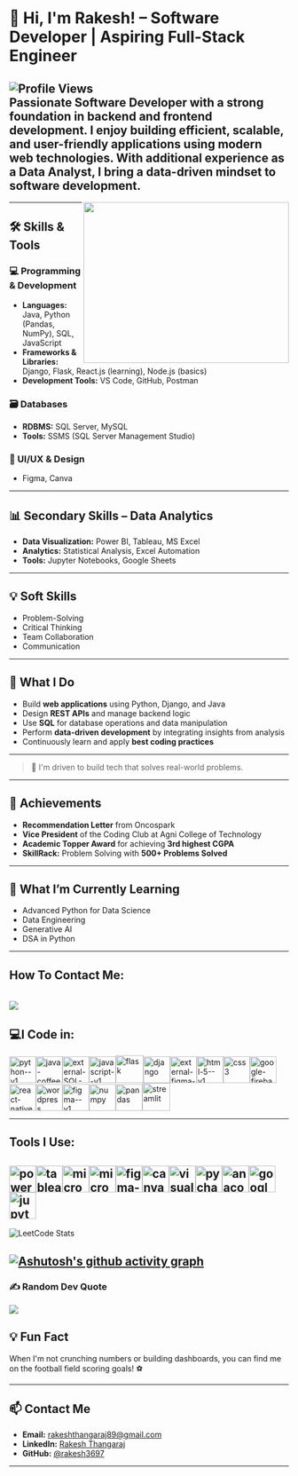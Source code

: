 # 👋 Hi, I'm Rakesh! – Software Developer | Aspiring Full-Stack Engineer

![Profile Views](https://komarev.com/ghpvc/?username=rakesh89&color=blue)  
Passionate **Software Developer** with a strong foundation in backend and frontend development. I enjoy building efficient, scalable, and user-friendly applications using modern web technologies. With additional experience as a **Data Analyst**, I bring a data-driven mindset to software development.
---
<img align="right" width="370" height="290" src="https://i.pinimg.com/originals/47/f0/34/47f0342cec72b800463bf003eac1257e.gif">

---

## 🛠️ Skills & Tools

### 💻 Programming & Development
- **Languages:** Java, Python (Pandas, NumPy), SQL, JavaScript
- **Frameworks & Libraries:** Django, Flask, React.js (learning), Node.js (basics)
- **Development Tools:** VS Code, GitHub, Postman

### 🗃️ Databases
- **RDBMS:** SQL Server, MySQL
- **Tools:** SSMS (SQL Server Management Studio)

### 🎨 UI/UX & Design
- Figma, Canva

---

## 📊 Secondary Skills – Data Analytics

- **Data Visualization:** Power BI, Tableau, MS Excel
- **Analytics:** Statistical Analysis, Excel Automation
- **Tools:** Jupyter Notebooks, Google Sheets

---

## 💡 Soft Skills

- Problem-Solving  
- Critical Thinking  
- Team Collaboration  
- Communication  

---

## 🚀 What I Do

- Build **web applications** using Python, Django, and Java
- Design **REST APIs** and manage backend logic
- Use **SQL** for database operations and data manipulation
- Perform **data-driven development** by integrating insights from analysis
- Continuously learn and apply **best coding practices**

---

> 🔧 I'm driven to build tech that solves real-world problems.
---
## 🏅 Achievements  

- **Recommendation Letter** from Oncospark  
- **Vice President** of the Coding Club at Agni College of Technology  
- **Academic Topper Award** for achieving **3rd highest CGPA**  
- **SkillRack:** Problem Solving with **500+ Problems Solved**

---

## 🌱 What I’m Currently Learning  
- Advanced Python for Data Science  
- Data Engineering
- Generative AI
- DSA in Python 

---

## How To Contact Me:
<br /> [<img src="https://img.shields.io/badge/LinkedIn-0077B5?style=for-the-badge&logo=linkedin&logoColor=white" />](https://www.linkedin.com/in/rakesh3697/?utm_source=share&utm_campaign=share_via&utm_content=profile&utm_medium=android_app)

## 💻I Code in:
<img width="48" height="48" src="https://img.icons8.com/color/48/python--v1.png" alt="python--v1"/><img width="48" height="48" src="https://img.icons8.com/color/48/java-coffee-cup-logo--v1.png" alt="java-coffee-cup-logo--v1"/><img width="48" height="48" src="https://img.icons8.com/external-those-icons-flat-those-icons/48/external-SQL-development-files-those-icons-flat-those-icons.png" alt="external-SQL-development-files-those-icons-flat-those-icons"/><img width="48" height="48" src="https://img.icons8.com/color/48/javascript--v1.png" alt="javascript--v1"/><img width="50" height="50" src="https://img.icons8.com/nolan/50/flask.png" alt="flask"/><img width="48" height="48" src="https://img.icons8.com/color/48/django.png" alt="django"/><img width="48" height="48" src="https://img.icons8.com/external-tal-revivo-shadow-tal-revivo/48/external-figma-a-better-way-to-design-and-gather-feedback-all-in-one-place-logo-shadow-tal-revivo.png" alt="external-figma-a-better-way-to-design-and-gather-feedback-all-in-one-place-logo-shadow-tal-revivo"/><img width="48" height="48" src="https://img.icons8.com/color/48/html-5--v1.png" alt="html-5--v1"/><img width="48" height="48" src="https://img.icons8.com/color/48/css3.png" alt="css3"/><img width="48" height="48" src="https://img.icons8.com/color/48/google-firebase-console.png" alt="google-firebase-console"/><img width="48" height="48" src="https://img.icons8.com/color/48/react-native.png" alt="react-native"/><img width="48" height="48" src="https://img.icons8.com/color/48/wordpress.png" alt="wordpress"/><img width="48" height="48" src="https://img.icons8.com/color/48/figma--v1.png" alt="figma--v1"/><img width="48" height="48" src="https://img.icons8.com/color/48/numpy.png" alt="numpy"/><img width="48" height="48" src="https://img.icons8.com/color/48/pandas.png" alt="pandas"/><img width="50" height="50" src="https://img.icons8.com/ios-filled/50/streamlit.png" alt="streamlit"/>

---
## Tools I Use:

<img width="48" height="48" src="https://img.icons8.com/color/48/power-bi.png" alt="power-bi"/><img width="48" height="48" src="https://img.icons8.com/color/48/tableau-software.png" alt="tableau-software"/><img width="48" height="48" src="https://img.icons8.com/color/48/microsoft-excel-2019--v1.png" alt="microsoft-excel-2019--v1"/><img width="48" height="48" src="https://img.icons8.com/color/48/microsoft-sql-server.png" alt="microsoft-sql-server"/><img width="48" height="48" src="https://img.icons8.com/color/48/figma--v1.png" alt="figma--v1"/><img width="48" height="48" src="https://img.icons8.com/fluency/48/canva.png" alt="canva"/><img width="48" height="48" src="https://img.icons8.com/fluency/48/visual-studio-code-2019.png" alt="visual-studio-code-2019"/><img width="48" height="48" src="https://img.icons8.com/color/48/pycharm--v1.png" alt="pycharm--v1"/><img width="48" height="48" src="https://img.icons8.com/fluency/48/anaconda--v2.png" alt="anaconda--v2"/><img width="48" height="48" src="https://img.icons8.com/color/48/google-colab.png" alt="google-colab"/><img width="48" height="48" src="https://img.icons8.com/fluency/48/jupyter.png" alt="jupyter"/>
---
![LeetCode Stats](https://leetcard.jacoblin.cool/rakeshrocky005?theme=dark&font=Monda&ext=contest)

[![Ashutosh's github activity graph](https://github-readme-activity-graph.vercel.app/graph?username=rakesh3697&bg_color=000000&color=ffffff&line=0cb043&point=ffffff&area=true&hide_border=true)](https://github.com/ashutosh00710/github-readme-activity-graph)
---
### ✍️ Random Dev Quote
![](https://quotes-github-readme.vercel.app/api?type=horizontal&theme=radical)

## 💡 Fun Fact  
When I'm not crunching numbers or building dashboards, you can find me on the football field scoring goals! ⚽

---
## 📫 Contact Me  

- **Email:** rakeshthangaraj89@gmail.com  
- **LinkedIn:** [Rakesh Thangaraj](https://www.linkedin.com/in/rakesh3697/?utm_source=share&utm_campaign=share_via&utm_content=profile&utm_medium=android_app)  
- **GitHub:** [@rakesh3697](https://github.com/Rakesh3697)  

---
